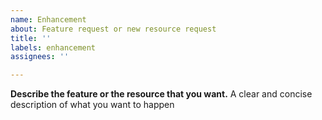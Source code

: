 ```yaml
---
name: Enhancement
about: Feature request or new resource request
title: ''
labels: enhancement
assignees: ''

---
```


**Describe the feature or the resource that you want.**
A clear and concise description of what you want to happen
